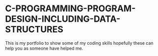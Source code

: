 # C-PROGRAMMING-PROGRAM-DESIGN-INCLUDING-DATA-STRUCTURES


This is my portfolio to show some of my coding skills hopefully these can help you as someone have helped me.
